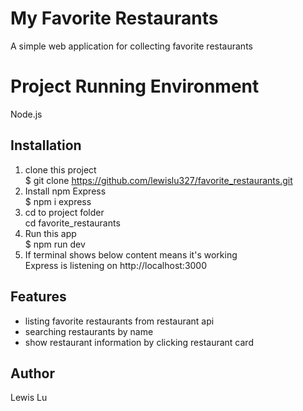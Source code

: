 # My Favorite Restaurants

A simple web application for collecting favorite restaurants

# Project Running Environment

Node.js

## Installation

1. clone this project  
   $ git clone https://github.com/lewislu327/favorite_restaurants.git
2. Install npm Express  
   $ npm i express
3. cd to project folder  
   cd favorite_restaurants
4. Run this app  
   $ npm run dev
5. If terminal shows below content means it's working  
   Express is listening on http://localhost:3000

## Features

- listing favorite restaurants from restaurant api
- searching restaurants by name
- show restaurant information by clicking restaurant card

## Author
Lewis Lu 
